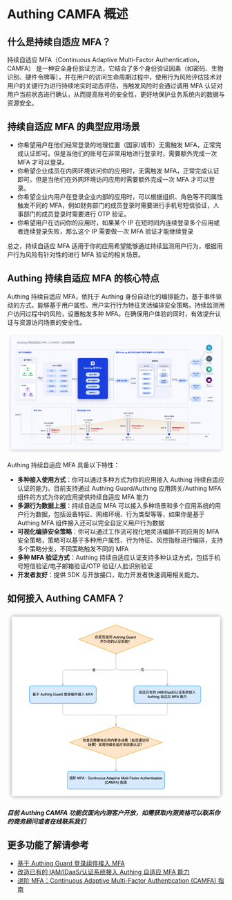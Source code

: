 # Authing CAMFA 概述

## 什么是持续自适应 MFA？
持续自适应 MFA（Continuous Adaptive Multi-Factor Authentication，CAMFA） 是一种安全身份验证方法，它结合了多个身份验证因素（如密码、生物识别、硬件令牌等），并在用户的访问生命周期过程中，使用行为风险评估技术对用户的关键行为进行持续地实时动态评估，当触发风险时会通过调用 MFA 认证对用户当前状态进行确认，从而提高账号的安全性，更好地保护业务系统内的数据与资源安全。



## 持续自适应 MFA 的典型应用场景

- 你希望用户在他们经常登录的地理位置（国家/城市）无需触发 MFA，正常完成认证即可。但是当他们的账号在非常用地进行登录时，需要额外完成一次 MFA 才可以登录。
- 你希望企业成员在内网环境访问你的应用时，无需触发 MFA，正常完成认证即可。但是当他们在外网环境访问应用时需要额外完成一次 MFA 才可以登录。
- 你希望企业内用户在登录企业内部的应用时，可以根据组织、角色等不同属性触发不同的 MFA，例如财务部门的成员登录时需要进行手机号短信验证，人事部门的成员登录时需要进行 OTP 验证。
- 你希望用户在访问你的应用时，如果某个 IP 在短时间内连续登录多个应用或者连续登录失败，那么这个 IP 需要做一次 MFA 验证才能继续登录

总之，持续自适应 MFA 适用于你的应用希望能够通过持续监测用户行为，根据用户行为风险有针对性的进行 MFA 验证的相关场景。



## Authing 持续自适应 MFA 的核心特点

Authing 持续自适应 MFA，依托于 Authing 身份自动化的编排能力，基于事件驱动的方式，能够基于用户属性、用户实行行为特征灵活编排安全策略，持续监测用户访问过程中的风险，设置触发多种 MFA。在确保用户体验的同时，有效提升认证与资源访问场景的安全性。

![Authing MFA 核心功能](./images/mfa-core.png)

Authing 持续自适应 MFA 具备以下特性：

- **多种接入使用方式**：你可以通过多种方式为你的应用接入 Authing 持续自适应认证的能力。目前支持通过 Authing Guard/Authing 应用网关/Authing MFA 组件的方式为你的应用提供持续自适应 MFA 能力
- **多源行为数据上报**：持续自适应 MFA 可以接入多种场景和多个应用系统的用户行为数据，包括设备特征、网络环境、行为类型等等，如果你是基于 Authing MFA 组件接入还可以完全自定义用户行为数据
- **可视化编排安全策略**：你可以通过工作流可视化地灵活编排不同应用的 MFA 安全策略，策略可以基于多种用户属性、行为特征、风控指标进行编排，支持多个策略分支，不同策略触发不同的 MFA
- **多种 MFA 验证方式**：Authing 持续自适应认证支持多种认证方式，包括手机号短信验证/电子邮箱验证/OTP 验证/人脸识别验证
- **开发者友好**：提供 SDK 与开放接口，助力开发者快速调用相关能力。



## 如何接入 Authing CAMFA？

![如何接入 Authing MFA](./images/integrate.png)



***目前 Authing CAMFA 功能仅面向内测客户开放，如需获取内测资格可以联系你的商务顾问或者在线联系我们***

## 更多功能了解请参考

- [基于 Authing Guard 登录组件接入 MFA](./guard)
- [改造已有的 IAM/IDaaS/认证系统接入 Authing 自适应 MFA 能力](./legacy)
- [进阶 MFA：Continuous Adaptive Multi-Factor Authentication (CAMFA) 指南](./camfa)